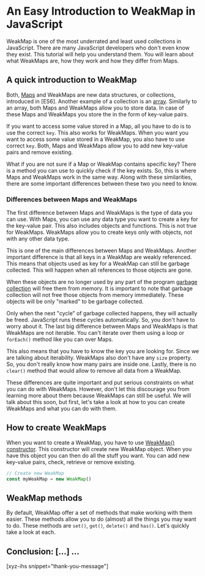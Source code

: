 # An Easy Introduction to WeakMap in JavaScript

WeakMap is one of the most underrated and least used collections in JavaScript. There are many JavaScript developers who don't even know they exist. This tutorial will help you understand them. You will learn about what WeakMaps are, how they work and how they differ from Maps.

<!--more-->
<!--
Table of Contents:
-->

## A quick introduction to WeakMap

Both, [Maps] and WeakMaps are new data structures, or collections, introduced in [ES6]. Another example of a collection is an [array]. Similarly to an array, both Maps and WeakMaps allow you to store data. In case of these Maps and WeakMaps you store the in the form of key-value pairs.

If you want to access some value stored in a Map, all you have to do is to use the correct `key`. This also works for WeakMaps. When you want you want to access some value stored in a WeakMap, you also have to use correct `key`. Both, Maps and WeakMaps allow you to add new key-value pairs and remove existing.

What if you are not sure if a Map or WeakMap contains specific key? There is a method you can use to quickly check if the key exists. So, this is where Maps and WeakMaps work in the same way. Along with these similarities, there are some important differences between these two you need to know.

### Differences between Maps and WeakMaps

The first difference between Maps and WeakMaps is the type of data you can use. With Maps, you can use any data type you want to create a key for the key-value pair. This also includes objects and functions. This is not true for WeakMaps. WeakMaps allow you to create keys only with objects, not with any other data type.

This is one of the main differences between Maps and WeakMaps. Another important difference is that all keys in a WeakMap are weakly referenced. This means that objects used as key for a WeakMap can still be garbage collected. This will happen when all references to those objects are gone.

When these objects are no longer used by any part of the program [garbage collection] will free them from memory. It is important to note that garbage collection will not free those objects from memory immediately. These objects will be only "marked" to be garbage collected.

Only when the next "cycle" of garbage collected happens, they will actually be freed. JavaScript runs these cycles automatically. So, you don't have to worry about it. The last big difference between Maps and WeakMaps is that WeakMaps are not iterable. You can't iterate over them using a loop or `forEach()` method like you can over Maps.

This also means that you have to know the key you are looking for. Since we are talking about iterability. WeakMaps also don't have any `size` property. So, you don't really know how many pairs are inside one. Lastly, there is no `clear()` method that would allow to remove all data from a WeakMap.

These differences are quite important and put serious constraints on what you can do with WeakMaps. However, don't let this discourage you from learning more about them because WeakMaps can still be useful. We will talk about this soon, but first, let's take a look at how to you can create WeakMaps and what you can do with them.

## How to create WeakMaps

When you want to create a WeakMap, you have to use [WeakMap() constructor]. This constructor will create new WeakMap object. When you have this object you can then do all the stuff you want. You can add new key-value pairs, check, retrieve or remove existing.

```JavaScript
// Create new WeakMap
const myWeakMap = new WeakMap()
```

## WeakMap methods

By default, WeakMap offer a set of methods that make working with them easier. These methods allow you to do (almost) all the things you may want to do. These methods are `set()`, `get()`, `delete()` and `has()`. Let's quickly take a look at each.

## Conclusion: [...] ...

[xyz-ihs snippet="thank-you-message"]

<!-- ### Links -->
[array]: https://developer.mozilla.org/en-US/docs/Glossary/array
[Maps]: https://blog.alexdevero.com/maps-in-javascript/
[garbage collection]: https://javascript.info/garbage-collection
[WeakMap() constructor]: https://developer.mozilla.org/en-US/docs/Web/JavaScript/Reference/Global_Objects/WeakMap/WeakMap

<!--
### Meta:
-
-->

<!--
### Keywords:
- WeakMap in JavaScript
- WeakMap
-->

<!--
### Resources:
-
-->
